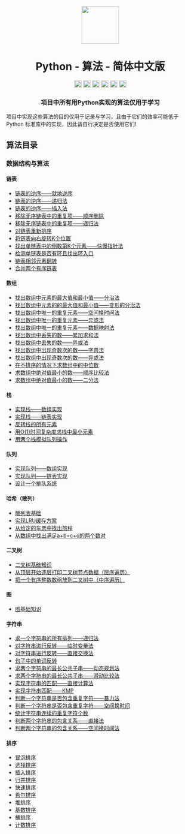 <div align="center">
<!-- Title: -->
  <a href="https://github.com/TheAlgorithm-SimpleChinese/">
    <img src="https://my-git-hub-1302050737.cos.ap-beijing.myqcloud.com/Profile/plane-1828996.svg" height="100">
  </a>
    <h1><a">Python - 算法</a> - 简体中文版</h1>
<!-- Labels: -->
  <!-- First row: -->
  <a>
    <img src="https://img.shields.io/github/license/hopetree/izone" height="20" alt="Github Ready-to-Code">
  </a>
  <a>
    <img src="https://img.shields.io/pypi/pyversions/Django" height="20" alt="Contributions Welcome">
  </a>
  <a>
    <img src="https://my-git-hub-1302050737.cos.ap-beijing.myqcloud.com/Profile/donate.svg" height="20" alt="Donate">
  </a>
  <img src="https://img.shields.io/github/repo-size/TheAlgorithms/Python.svg?label=Repo%20size&style=flat-square" height="20">
  <a>
    <img src="https://img.shields.io/github/workflow/status/hopetree/izone/Docker%20Image%20CI?logo=github" height="20" alt="Discord chat">
  </a>
  <a>
    <img src="https://img.shields.io/badge/Chat-Gitter-ff69b4.svg?label=Chat&logo=gitter&style=flat-square" height="20" alt="Gitter chat">
  </a>
  <!-- Second row: -->
  <br>
<!-- Short description: -->
  <h3>项目中所有用Python实现的算法仅用于学习</h3>
</div>

项目中实现这些算法的目的仅用于记录与学习，且由于它们的效率可能低于 Python 标准库中的实现，因此请自行决定是否使用它们!

## 算法目录

### 数据结构与算法

#### 链表

* [链表的逆序——就地逆序](https://github.com/TheAlgorithm-SimpleChinese/Python/blob/main/数据结构与算法/链表/链表的逆序_就地逆序.py)
* [链表的逆序——递归法](https://github.com/TheAlgorithm-SimpleChinese/Python/blob/main/数据结构与算法/链表/链表的逆序_递归法.py)
* [链表的逆序——插入法](https://github.com/TheAlgorithm-SimpleChinese/Python/blob/main/数据结构与算法/链表/链表的逆序_插入法.py)
* [移除无序链表中的重复项——顺序删除](https://github.com/TheAlgorithm-SimpleChinese/Python/blob/main/数据结构与算法/链表/移除无序链表中的重复项_顺序删除.py)
* [移除无序链表中的重复项——递归法](https://github.com/TheAlgorithm-SimpleChinese/Python/blob/main/数据结构与算法/链表/移除无序链表中的重复项_递归法.py)
* [对链表重新排序](https://github.com/TheAlgorithm-SimpleChinese/Python/blob/main/数据结构与算法/链表/对链表重新排序.py)
* [将链表向右旋转K个位置](https://github.com/TheAlgorithm-SimpleChinese/Python/blob/main/数据结构与算法/链表/将链表向右旋转K个位置.py)
* [找出单链表中的倒数第K个元素——快慢指针法](https://github.com/TheAlgorithm-SimpleChinese/Python/blob/main/数据结构与算法/链表/找出单链表中的倒数第K个元素_快慢指针法.py)
* [检测单链表是否有环且找出环入口](https://github.com/TheAlgorithm-SimpleChinese/Python/blob/main/数据结构与算法/链表/检测单链表是否有环且找出环入口.py)
* [链表相邻元素翻转](https://github.com/TheAlgorithm-SimpleChinese/Python/blob/main/数据结构与算法/链表/链表相邻元素翻转.py)
* [合并两个有序链表](https://github.com/TheAlgorithm-SimpleChinese/Python/blob/main/数据结构与算法/链表/合并两个有序链表.py)

#### 数组

* [找出数组中元素的最大值和最小值——分治法](https://github.com/TheAlgorithm-SimpleChinese/Python/blob/main/数据结构与算法/数组/找出数组中元素的最大值和最小值_分治法.py)
* [找出数组中元素的的最大值和最小值——变形的分治法](https://github.com/TheAlgorithm-SimpleChinese/Python/blob/main/数据结构与算法/数组/找出数组中元素的的最大值和最小值_变形的分治法.py)
* [找出数组中唯一的重复元素——空间换时间法](https://github.com/TheAlgorithm-SimpleChinese/Python/blob/main/数据结构与算法/数组/找出数组中唯一的重复元素_空间换时间法.py)
* [找出数组中唯一的重复元素——异或法](https://github.com/TheAlgorithm-SimpleChinese/Python/blob/main/数据结构与算法/数组/找出数组中唯一的重复元素_异或法.py)
* [找出数组中唯一的重复元素——数据映射法](https://github.com/TheAlgorithm-SimpleChinese/Python/blob/main/数据结构与算法/数组/找出数组中唯一的重复元素_数据映射法.py)
* [找出数组中丢失的数——累加求和法](https://github.com/TheAlgorithm-SimpleChinese/Python/blob/main/数据结构与算法/数组/找出数组中丢失的数_累加求和法.py)
* [找出数组中丢失的数——异或法](https://github.com/TheAlgorithm-SimpleChinese/Python/blob/main/数据结构与算法/数组/找出数组中丢失的数_异或法.py)
* [找出数组中出现奇数次的数——字典法](https://github.com/TheAlgorithm-SimpleChinese/Python/blob/main/数据结构与算法/数组/找出数组中出现奇数次的数_字典法.py)
* [找出数组中出现奇数次的数——异或法](https://github.com/TheAlgorithm-SimpleChinese/Python/blob/main/数据结构与算法/数组/找出数组中出现奇数次的数_异或法.py)
* [在不排序的情况下求数组中的中位数](https://github.com/TheAlgorithm-SimpleChinese/Python/blob/main/数据结构与算法/数组/在不排序的情况下求数组中的中位数.py)
* [求数组中绝对值最小的数——顺序比较法](https://github.com/TheAlgorithm-SimpleChinese/Python/blob/main/数据结构与算法/数组/求数组中绝对值最小的数_顺序比较法.py)
* [求数组中绝对值最小的数——二分法](https://github.com/TheAlgorithm-SimpleChinese/Python/blob/main/数据结构与算法/数组/求数组中绝对值最小的数_二分法.py)

#### 栈

* [实现栈——数组实现](https://github.com/TheAlgorithm-SimpleChinese/Python/blob/main/数据结构与算法/栈/实现栈_数组实现.py)
* [实现栈——链表实现](https://github.com/TheAlgorithm-SimpleChinese/Python/blob/main/数据结构与算法/栈/实现栈_链表实现.py)
* [反转栈的所有元素](https://github.com/TheAlgorithm-SimpleChinese/Python/blob/main/数据结构与算法/栈/反转栈的所有元素.py)
* [用O(1)时间复杂度求栈中最小元素](https://github.com/TheAlgorithm-SimpleChinese/Python/blob/main/数据结构与算法/栈/用O(1)时间复杂度求栈中最小元素.py)
* [用两个栈模拟队列操作](https://github.com/TheAlgorithm-SimpleChinese/Python/blob/main/数据结构与算法/栈/用两个栈模拟队列操作.py)

#### 队列

* [实现队列——数组实现](https://github.com/TheAlgorithm-SimpleChinese/Python/blob/main/数据结构与算法/队列/实现队列_数组实现.py)
* [实现队列——链表实现](https://github.com/TheAlgorithm-SimpleChinese/Python/blob/main/数据结构与算法/队列/实现队列_链表实现.py)
* [设计一个排队系统](https://github.com/TheAlgorithm-SimpleChinese/Python/blob/main/数据结构与算法/队列/设计一个排队系统.py)

#### 哈希（散列）

* [散列表基础](https://github.com/TheAlgorithm-SimpleChinese/Python/blob/main/数据结构与算法/哈希(散列)/散列表基础.py)
* [实现LRU缓存方案](https://github.com/TheAlgorithm-SimpleChinese/Python/blob/main/数据结构与算法/哈希(散列)/实现LRU缓存方案.py)
* [从给定的车票中找出旅程](https://github.com/TheAlgorithm-SimpleChinese/Python/blob/main/数据结构与算法/哈希(散列)/从给定的车票中找出旅程.py)
* [从数组中找出满足a+b=c+d的两个数对](https://github.com/TheAlgorithm-SimpleChinese/Python/blob/main/数据结构与算法/哈希(散列)/从数组中找出满足a%2Bb%3Dc%2Bd的两个数对.py)

#### 二叉树

* [二叉树基础知识](https://github.com/TheAlgorithm-SimpleChinese/Python/blob/main/数据结构与算法/二叉树/二叉树基础知识.py)
* [从顶层开始逐层打印二叉树节点数据（层序遍历）](https://github.com/TheAlgorithm-SimpleChinese/Python/blob/main/数据结构与算法/二叉树/从顶层开始逐层打印二叉树节点数据（层序遍历）.py)
* [把一个有序整数数组放到二叉树中（中序遍历）](https://github.com/TheAlgorithm-SimpleChinese/Python/blob/main/数据结构与算法/二叉树/把一个有序整数数组放到二叉树中（中序遍历）.py)

#### 图

* [图基础知识](https://github.com/TheAlgorithm-SimpleChinese/Python/blob/main/数据结构与算法/图/图基础知识.py)

#### 字符串

* [求一个字符串的所有排列——递归法](https://github.com/TheAlgorithm-SimpleChinese/Python/blob/main/数据结构与算法/字符串/求一个字符串的所有排列_递归法.py)
* [对字符串进行反转——临时变量法](https://github.com/TheAlgorithm-SimpleChinese/Python/blob/main/数据结构与算法/字符串/对字符串进行反转_临时变量法.py)
* [对字符串进行反转——直接交换法](https://github.com/TheAlgorithm-SimpleChinese/Python/blob/main/数据结构与算法/字符串/对字符串进行反转_直接交换法.py)
* [句子中的单词反转](https://github.com/TheAlgorithm-SimpleChinese/Python/blob/main/数据结构与算法/字符串/句子中的单词反转.py)
* [求两个字符串的最长公共子串——动态规划法](https://github.com/TheAlgorithm-SimpleChinese/Python/blob/main/数据结构与算法/字符串/求两个字符串的最长公共子串_动态规划法.py)
* [求两个字符串的最长公共子串——滑动比较法](https://github.com/TheAlgorithm-SimpleChinese/Python/blob/main/数据结构与算法/字符串/求两个字符串的最长公共子串_滑动比较法.py)
* [实现字符串的匹配——直接计算法](https://github.com/TheAlgorithm-SimpleChinese/Python/blob/main/数据结构与算法/字符串/实现字符串的匹配_直接计算法.py)
* [实现字符串匹配——KMP](https://github.com/TheAlgorithm-SimpleChinese/Python/blob/main/数据结构与算法/字符串/实现字符串匹配_KMP.py)
* [判断一个字符串是否包含重复字符——暴力法](https://github.com/TheAlgorithm-SimpleChinese/Python/blob/main/数据结构与算法/字符串/判断一个字符串是否包含重复字符_暴力法.py)
* [判断一个字符串是否包含重复字符——空间换时间](https://github.com/TheAlgorithm-SimpleChinese/Python/blob/main/数据结构与算法/字符串/判断一个字符串是否包含重复字符_空间换时间.py)
* [统计字符串连续的重复字符个数](https://github.com/TheAlgorithm-SimpleChinese/Python/blob/main/数据结构与算法/字符串/统计字符串连续的重复字符个数.py)
* [判断两个字符串的包含关系——直接法](https://github.com/TheAlgorithm-SimpleChinese/Python/blob/main/数据结构与算法/字符串/判断两个字符串的包含关系_直接法.py)
* [判断两个字符串的包含关系——空间换时间法](https://github.com/TheAlgorithm-SimpleChinese/Python/blob/main/数据结构与算法/字符串/判断两个字符串的包含关系_空间换时间法.py)

#### 排序

* [冒泡排序](https://github.com/TheAlgorithm-SimpleChinese/Python/blob/main/数据结构与算法/排序/冒泡排序.py)
* [选择排序](https://github.com/TheAlgorithm-SimpleChinese/Python/blob/main/数据结构与算法/排序/选择排序.py)
* [插入排序](https://github.com/TheAlgorithm-SimpleChinese/Python/blob/main/数据结构与算法/排序/插入排序.py)
* [归并排序](https://github.com/TheAlgorithm-SimpleChinese/Python/blob/main/数据结构与算法/排序/归并排序.py)
* [快速排序](https://github.com/TheAlgorithm-SimpleChinese/Python/blob/main/数据结构与算法/排序/快速排序.py)
* [希尔排序](https://github.com/TheAlgorithm-SimpleChinese/Python/blob/main/数据结构与算法/排序/希尔排序.py)
* [堆排序](https://github.com/TheAlgorithm-SimpleChinese/Python/blob/main/数据结构与算法/排序/堆排序.py)
* [基数排序](https://github.com/TheAlgorithm-SimpleChinese/Python/blob/main/数据结构与算法/排序/基数排序.py)
* [桶排序](https://github.com/TheAlgorithm-SimpleChinese/Python/blob/main/数据结构与算法/排序/桶排序.py)
* [计数排序](https://github.com/TheAlgorithm-SimpleChinese/Python/blob/main/数据结构与算法/排序/计数排序.py)





